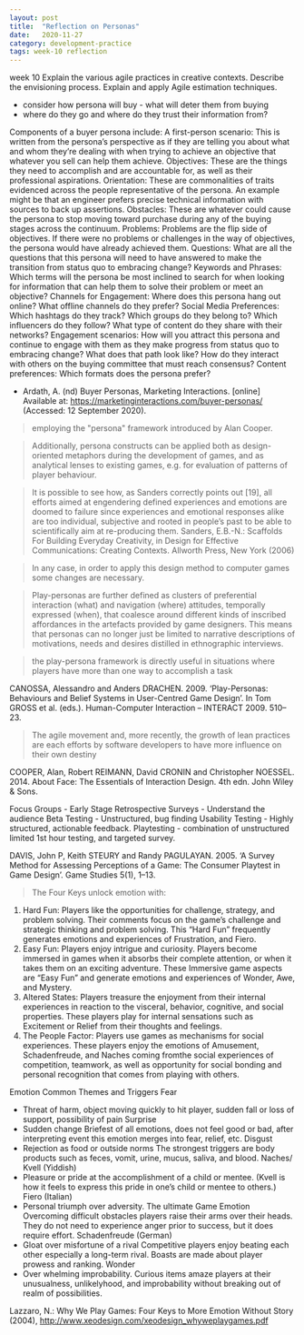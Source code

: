 ```yaml
---
layout: post
title:  "Reflection on Personas"
date:   2020-11-27
category: development-practice
tags: week-10 reflection
---
```



week 10
Explain the various agile practices in creative contexts.
Describe the envisioning process.
Explain and apply Agile estimation techniques.

- consider how persona will buy - what will deter them from buying
- where do they go and where do they trust their information from?

Components of a buyer persona include:
A first-person scenario: This is written from the persona’s perspective as if they are telling you about what and whom they’re dealing with when trying to achieve an objective that whatever you sell can help them achieve.
Objectives: These are the things they need to accomplish and are accountable for, as well as their professional aspirations.
Orientation: These are commonalities of traits evidenced across the people representative of the persona. An example might be that an engineer prefers precise technical information with sources to back up assertions.
Obstacles: These are whatever could cause the persona to stop moving toward purchase during any of the buying stages across the continuum.
Problems: Problems are the flip side of objectives. If there were no problems or challenges in the way of objectives, the persona would have already achieved them.
Questions: What are all the questions that this persona will need to have answered to make the transition from status quo to embracing change?
Keywords and Phrases: Which terms will the persona be most inclined to search for when looking for information that can help them to solve their problem or meet an objective?
Channels for Engagement: Where does this persona hang out online? What offline channels do they prefer?
Social Media Preferences: Which hashtags do they track? Which groups do they belong to? Which influencers do they follow? What type of content do they share with their networks?
Engagement scenarios: How will you attract this persona and continue to engage with them as they make progress from status quo to embracing change? What does that path look like? How do they interact with others on the buying committee that must reach consensus?
Content preferences: Which formats does the persona prefer?

- Ardath, A. (nd) Buyer Personas, Marketing Interactions. [online] Available at: https://marketinginteractions.com/buyer-personas/  (Accessed: 12 September 2020).

> employing the "persona" framework introduced by Alan Cooper. 

> Additionally, persona constructs can be applied both as design-oriented metaphors during the development of games, and as analytical lenses to existing games, e.g. for evaluation of patterns of player behaviour.

> It is possible to see how, as Sanders correctly points out [19], all efforts aimed at
engendering defined experiences and emotions are doomed to failure since experiences and emotional responses alike are too individual, subjective and rooted in people’s past to be able to scientifically aim at re-producing them.  Sanders, E.B.-N.: Scaffolds For Building Everyday Creativity, in Design for Effective Communications: Creating Contexts. Allworth Press, New York (2006) 

>  In any case, in order to apply this design method to computer games some changes are necessary. 

> Play-personas are further defined as clusters of preferential interaction (what) and navigation (where) attitudes, temporally expressed (when), that coalesce around different kinds of inscribed affordances in the artefacts provided by game designers. This means that personas can no longer just be limited to narrative descriptions of motivations, needs and desires distilled in ethnographic interviews. 

> the play-persona framework is directly useful in situations where players have more than one way to accomplish a task

CANOSSA, Alessandro and Anders DRACHEN. 2009. ‘Play-Personas: Behaviours and Belief Systems in User-Centred Game Design’. In Tom GROSS et al. (eds.). Human-Computer Interaction – INTERACT 2009. 510–23.


> The agile movement and, more recently, the growth of lean practices are each efforts by software developers to have more influence on their own destiny

COOPER, Alan, Robert REIMANN, David CRONIN and Christopher NOESSEL. 2014. About Face: The Essentials of Interaction Design. 4th edn. John Wiley & Sons.


Focus Groups - Early Stage
Retrospective Surveys - Understand the audience
Beta Testing - Unstructured, bug finding
Usability Testing - Highly structured, actionable feedback.
Playtesting - combination of unstructured limited 1st hour testing, and targeted survey. 

DAVIS, John P, Keith STEURY and Randy PAGULAYAN. 2005. ‘A Survey Method for Assessing Perceptions of a Game: The Consumer Playtest in Game Design’. Game Studies 5(1), 1–13.



> The Four Keys unlock emotion with:
1. Hard Fun: Players like the opportunities for challenge, strategy, and problem
solving. Their comments focus on the game’s challenge and strategic thinking and
problem solving. This “Hard Fun” frequently generates emotions and experiences of
Frustration, and Fiero.
2. Easy Fun: Players enjoy intrigue and curiosity. Players become immersed in games
when it absorbs their complete attention, or when it takes them on an exciting
adventure. These Immersive game aspects are “Easy Fun” and generate emotions
and experiences of Wonder, Awe, and Mystery.
3. Altered States: Players treasure the enjoyment from their internal experiences in
reaction to the visceral, behavior, cognitive, and social properties. These players
play for internal sensations such as Excitement or Relief from their thoughts and
feelings.
4. The People Factor: Players use games as mechanisms for social experiences.
These players enjoy the emotions of Amusement, Schadenfreude, and Naches
coming fromthe social experiences of competition, teamwork, as well as opportunity
for social bonding and personal recognition that comes from playing with others.

Emotion Common Themes and Triggers
Fear 
- Threat of harm, object moving quickly to hit player, sudden fall or loss of support, possibility of pain
Surprise 
- Sudden change Briefest of all emotions, does not feel good or bad, after interpreting event this emotion merges into fear, relief, etc.
Disgust 
- Rejection as food or outside norms The strongest triggers are body products such as feces, vomit, urine, mucus, saliva, and blood.
Naches/ Kvell (Yiddish)
- Pleasure or pride at the accomplishment of a child or mentee. (Kvell is how it feels to express this pride in one’s child or mentee to others.)
Fiero (Italian)
- Personal triumph over adversity. The ultimate Game Emotion Overcoming difficult obstacles players raise their arms over their heads. They do not need to experience anger prior to success, but it does require effort.
Schadenfreude (German)
- Gloat over misfortune of a rival Competitive players enjoy beating each other especially a long-term rival. Boasts are made about player prowess and ranking.
Wonder 
- Over whelming improbability. Curious items amaze players at their unusualness, unlikelyhood, and improbability without breaking out of realm of possibilities.


Lazzaro, N.: Why We Play Games: Four Keys to More Emotion Without Story (2004),
 http://www.xeodesign.com/xeodesign_whyweplaygames.pdf